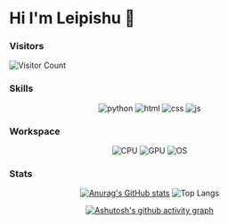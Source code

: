 # Hi I'm Leipishu 👋

### Visitors
![Visitor Count](https://profile-counter.glitch.me/leipishu/count.svg)

### Skills
<div align="center">  
  
![python](https://img.shields.io/badge/Python-3776AB?style=for-the-badge&logo=python&logoColor=white)
![html](https://img.shields.io/badge/HTML-239120?style=for-the-badge&logo=html5&logoColor=white)
![css](https://img.shields.io/badge/CSS-239120?&style=for-the-badge&logo=css3&logoColor=white)
![js](https://img.shields.io/badge/JavaScript-F7DF1E?style=for-the-badge&logo=javascript&logoColor=black)

</div>

### Workspace

<div align="center">  

![CPU](https://img.shields.io/badge/Intel-Core_i9_13980HX-0071C5?style=for-the-badge&logo=intel&logoColor=white)
![GPU](https://img.shields.io/badge/NVIDIA-RTX4060_Lap-76B900?style=for-the-badge&logo=nvidia&logoColor=white)
![OS](https://img.shields.io/badge/Windows-Win_11-0078D6?style=for-the-badge&logo=windows&logoColor=white)

</div>


### Stats

<div align="center">  

[![Anurag's GitHub stats](https://github-readme-stats.vercel.app/api?username=leipishu)](https://github.com/anuraghazra/github-readme-stats) 
![Top Langs](https://github-readme-stats.vercel.app/api/top-langs/?username=leipishu&layout=compact)


[![Ashutosh's github activity graph](https://github-readme-activity-graph.vercel.app/graph?username=leipishu&theme=github-compact)](https://github.com/ashutosh00710/github-readme-activity-graph)

</div>
